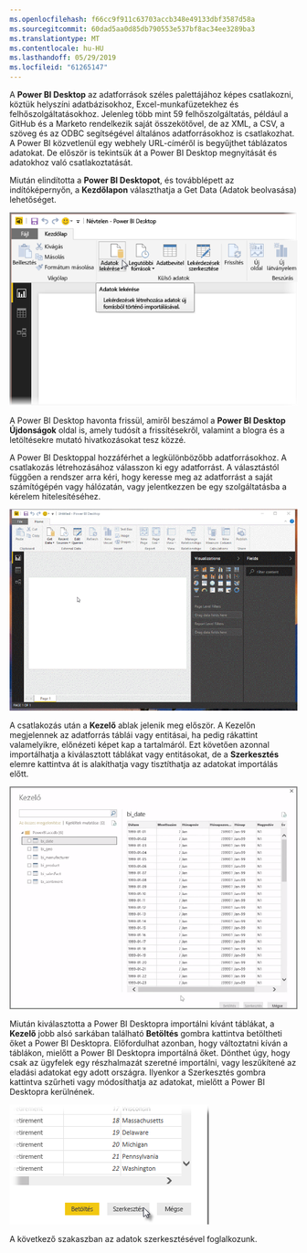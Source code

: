 ```yaml
---
ms.openlocfilehash: f66cc9f911c63703accb348e49133dbf3587d58a
ms.sourcegitcommit: 60dad5aa0d85db790553e537bf8ac34ee3289ba3
ms.translationtype: MT
ms.contentlocale: hu-HU
ms.lasthandoff: 05/29/2019
ms.locfileid: "61265147"
---
```

A **Power BI Desktop** az adatforrások széles palettájához képes csatlakozni, köztük helyszíni adatbázisokhoz, Excel-munkafüzetekhez és felhőszolgáltatásokhoz. Jelenleg több mint 59 felhőszolgáltatás, például a GitHub és a Marketo rendelkezik saját összekötővel, de az XML, a CSV, a szöveg és az ODBC segítségével általános adatforrásokhoz is csatlakozhat. A Power BI közvetlenül egy webhely URL-címéről is begyűjthet táblázatos adatokat. De először is tekintsük át a Power BI Desktop megnyitását és adatokhoz való csatlakoztatását.

Miután elindította a **Power BI Desktopot**, és továbblépett az indítóképernyőn, a **Kezdőlapon** választhatja a Get Data (Adatok beolvasása) lehetőséget.

![](media/1-2-connect-to-data-sources-in-power-bi-desktop/1-2_1.png)

A Power BI Desktop havonta frissül, amiről beszámol a **Power BI Desktop Újdonságok** oldal is, amely tudósít a frissítésekről, valamint a blogra és a letöltésekre mutató hivatkozásokat tesz közzé.

A Power BI Desktoppal hozzáférhet a legkülönbözőbb adatforrásokhoz. A csatlakozás létrehozásához válasszon ki egy adatforrást. A választástól függően a rendszer arra kéri, hogy keresse meg az adatforrást a saját számítógépén vagy hálózatán, vagy jelentkezzen be egy szolgáltatásba a kérelem hitelesítéséhez.

![](media/1-2-connect-to-data-sources-in-power-bi-desktop/1-2_2.gif)

A csatlakozás után a **Kezelő** ablak jelenik meg először. A Kezelőn megjelennek az adatforrás táblái vagy entitásai, ha pedig rákattint valamelyikre, előnézeti képet kap a tartalmáról. Ezt követően azonnal importálhatja a kiválasztott táblákat vagy entitásokat, de a **Szerkesztés** elemre kattintva át is alakíthatja vagy tisztíthatja az adatokat importálás előtt.

![](media/1-2-connect-to-data-sources-in-power-bi-desktop/1-2_3.png)

Miután kiválasztotta a Power BI Desktopra importálni kívánt táblákat, a **Kezelő** jobb alsó sarkában található **Betöltés** gombra kattintva betöltheti őket a Power BI Desktopra. Előfordulhat azonban, hogy változtatni kíván a táblákon, mielőtt a Power BI Desktopra importálná őket. Dönthet úgy, hogy csak az ügyfelek egy részhalmazát szeretné importálni, vagy leszűkítené az eladási adatokat egy adott országra. Ilyenkor a Szerkesztés gombra kattintva szűrheti vagy módosíthatja az adatokat, mielőtt a Power BI Desktopra kerülnének.

![](media/1-2-connect-to-data-sources-in-power-bi-desktop/1-2_4.png)

A következő szakaszban az adatok szerkesztésével foglalkozunk.

